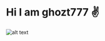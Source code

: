 # Hi I am ghozt777 :v:
![alt text](https://github.com/ghozt777/images/blob/26fb30697001e92d6a8f0edd16ffc78622562755/js.jpeg)